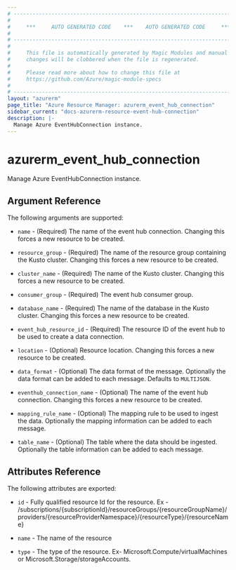 ```yaml
---
# ----------------------------------------------------------------------------
#
#     ***     AUTO GENERATED CODE    ***    AUTO GENERATED CODE     ***
#
# ----------------------------------------------------------------------------
#
#     This file is automatically generated by Magic Modules and manual
#     changes will be clobbered when the file is regenerated.
#
#     Please read more about how to change this file at
#     https://github.com/Azure/magic-module-specs
#
# ----------------------------------------------------------------------------
layout: "azurerm"
page_title: "Azure Resource Manager: azurerm_event_hub_connection"
sidebar_current: "docs-azurerm-resource-event-hub-connection"
description: |-
  Manage Azure EventHubConnection instance.
---
```


# azurerm_event_hub_connection

Manage Azure EventHubConnection instance.


## Argument Reference

The following arguments are supported:

* `name` - (Required) The name of the event hub connection. Changing this forces a new resource to be created.

* `resource_group` - (Required) The name of the resource group containing the Kusto cluster. Changing this forces a new resource to be created.

* `cluster_name` - (Required) The name of the Kusto cluster. Changing this forces a new resource to be created.

* `consumer_group` - (Required) The event hub consumer group.

* `database_name` - (Required) The name of the database in the Kusto cluster. Changing this forces a new resource to be created.

* `event_hub_resource_id` - (Required) The resource ID of the event hub to be used to create a data connection.

* `location` - (Optional) Resource location. Changing this forces a new resource to be created.

* `data_format` - (Optional) The data format of the message. Optionally the data format can be added to each message. Defaults to `MULTIJSON`.

* `eventhub_connection_name` - (Optional) The name of the event hub connection. Changing this forces a new resource to be created.

* `mapping_rule_name` - (Optional) The mapping rule to be used to ingest the data. Optionally the mapping information can be added to each message.

* `table_name` - (Optional) The table where the data should be ingested. Optionally the table information can be added to each message.

## Attributes Reference

The following attributes are exported:

* `id` - Fully qualified resource Id for the resource. Ex - /subscriptions/{subscriptionId}/resourceGroups/{resourceGroupName}/providers/{resourceProviderNamespace}/{resourceType}/{resourceName}

* `name` - The name of the resource

* `type` - The type of the resource. Ex- Microsoft.Compute/virtualMachines or Microsoft.Storage/storageAccounts.
